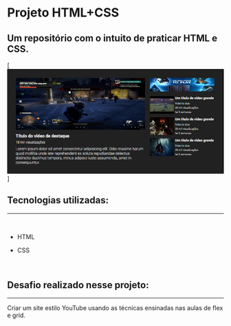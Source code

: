 # Projeto HTML+CSS

## Um repositório com o intuito de praticar HTML e CSS.

[<img src="src/images/Screenshot.png" alt="imagem tela do site">]

## Tecnologias utilizadas:
---
<br>

- HTML

- CSS

<br>

## Desafio realizado nesse projeto:
---
Criar um site estilo YouTube usando as técnicas ensinadas nas aulas de flex e grid.
